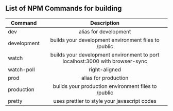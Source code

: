 ## List of NPM Commands for building

| Command     |                                 Description                                  |
| ----------- | :--------------------------------------------------------------------------: |
| dev         |                            alias for development                             |
| development |             builds your development environment files to /public             |
| watch       | builds your development environment to port localhost:3000 with browser-sync |
| watch-poll  |                                right-aligned                                 |
| prod        |                             alias for production                             |
| production  |             builds your production environment files to /public              |
| pretty      |                 uses prettier to style your javascript codes                 |
